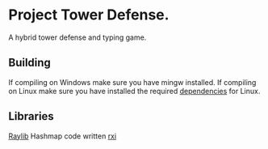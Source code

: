 # Project Tower Defense.

A hybrid tower defense and typing game.

## Building

If compiling on Windows make sure you have mingw installed.
If compiling on Linux make sure you have installed the required [dependencies](https://github.com/raysan5/raylib/wiki/Working-on-GNU-Linux) for Linux.

## Libraries
[Raylib](https://github.com/raysan5/raylib)
Hashmap code written [rxi](https://github.com/rxi/map)

